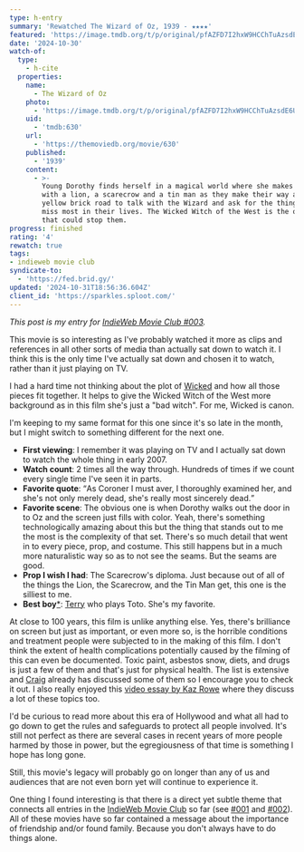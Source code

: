 ```yaml
---
type: h-entry
summary: 'Rewatched The Wizard of Oz, 1939 - ★★★★'
featured: 'https://image.tmdb.org/t/p/original/pfAZFD7I2hxW9HCChTuAzsdE6UX.jpg'
date: '2024-10-30'
watch-of:
  type:
    - h-cite
  properties:
    name:
      - The Wizard of Oz
    photo:
      - 'https://image.tmdb.org/t/p/original/pfAZFD7I2hxW9HCChTuAzsdE6UX.jpg'
    uid:
      - 'tmdb:630'
    url:
      - 'https://themoviedb.org/movie/630'
    published:
      - '1939'
    content:
      - >-
        Young Dorothy finds herself in a magical world where she makes friends
        with a lion, a scarecrow and a tin man as they make their way along the
        yellow brick road to talk with the Wizard and ask for the things they
        miss most in their lives. The Wicked Witch of the West is the only thing
        that could stop them.
progress: finished
rating: '4'
rewatch: true
tags:
- indieweb movie club
syndicate-to:
  - 'https://fed.brid.gy/'
updated: '2024-10-31T18:56:36.604Z'
client_id: 'https://sparkles.sploot.com/'
---
```

<i>This post is my entry for <a href="https://jamesg.blog/2024/10/02/movie-club-oct-2024/">IndieWeb Movie Club #003</a>.</i>

This movie is so interesting as I've probably watched it more as clips and references in all other sorts of media than actually sat down to watch it. I think this is the only time I've actually sat down and chosen it to watch, rather than it just playing on TV.

I had a hard time not thinking about the plot of [Wicked](https://en.wikipedia.org/wiki/Wicked_(musical)) and how all those pieces fit together. It helps to give the Wicked Witch of the West more background as in this film she's just a "bad witch". For me, Wicked is canon.

I'm keeping to my same format for this one since it's so late in the month, but I might switch to something different for the next one.

- **First viewing**: I remember it was playing on TV and I actually sat down to watch the whole thing in early 2007.
- **Watch count**: 2 times all the way through. Hundreds of times if we count every single time I've seen it in parts.
- **Favorite quote**: <q>As Coroner I must aver, I thoroughly examined her, and she's not only merely dead, she's really most sincerely dead.</q>
- **Favorite scene**: The obvious one is when Dorothy walks out the door in to Oz and the screen just fills with color. Yeah, there's something technologically amazing about this but the thing that stands out to me the most is the complexity of that set. There's so much detail that went in to every piece, prop, and costume. This still happens but in a much more naturalistic way so as to not see the seams. But the seams are good.
- **Prop I wish I had**: The Scarecrow's diploma. Just because out of all of the things the Lion, the Scarecrow, and the Tin Man get, this one is the silliest to me.
- **Best boy**[*](https://en.wikipedia.org/wiki/Best_boy): [Terry](https://www.imdb.com/name/nm1206094/) who plays Toto. She's my favorite.

At close to 100 years, this film is unlike anything else. Yes, there's brilliance on screen but just as important, or even more so, is the horrible conditions and treatment people were subjected to in the making of this film. I don't think the extent of health complications potentially caused by the filming of this can even be documented. Toxic paint, asbestos snow, diets, and drugs is just a few of them and that's just for physical health. The list is extensive and [Craig](https://mrdizzyblog.neocities.org/blog/wizard-of-oz/) already has discussed some of them so I encourage you to check it out. I also really enjoyed this [video essay by Kaz Rowe](https://www.youtube.com/watch?v=QhlrndJ1Hz8) where they discuss a lot of these topics too.

I'd be curious to read more about this era of Hollywood and what all had to go down to get the rules and safeguards to protect all people involved. It's still not perfect as there are several cases in recent years of more people harmed by those in power, but the egregiousness of that time is something I hope has long gone.

Still, this movie's legacy will probably go on longer than any of us and audiences that are not even born yet will continue to experience it.

One thing I found interesting is that there is a direct yet subtle theme that connects all entries in the [IndieWeb Movie Club](https://indieweb.org/indieweb-movie-club) so far (see [#001](https://www.benji.dog/watched/1724730246-the-matrix-1999/) and [#002](https://www.benji.dog/watched/1725858009-when-harry-met-sally-1989/)). All of these movies have so far contained a message about the importance of friendship and/or found family. Because you don't always have to do things alone.
